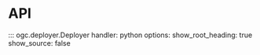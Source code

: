 # API

::: ogc.deployer.Deployer
    handler: python
    options:
      show_root_heading: true
      show_source: false
